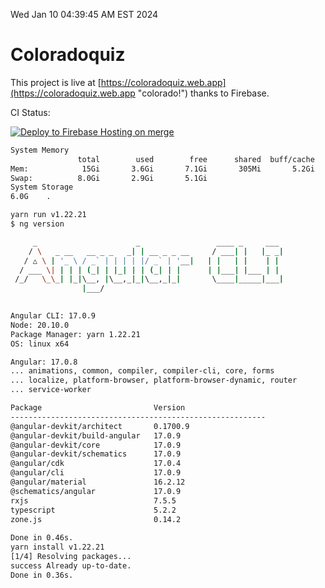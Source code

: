 Wed Jan 10 04:39:45 AM EST 2024

# Coloradoquiz


This project is live at [https://coloradoquiz.web.app](https://coloradoquiz.web.app "colorado!") thanks to Firebase.

CI Status: 

[![Deploy to Firebase Hosting on merge](https://github.com/teamkushal/coloradoquiz/actions/workflows/firebase-hosting-merge.yml/badge.svg)](https://github.com/teamkushal/coloradoquiz/actions/workflows/firebase-hosting-merge.yml)

```bash
System Memory
               total        used        free      shared  buff/cache   available
Mem:            15Gi       3.6Gi       7.1Gi       305Mi       5.2Gi        11Gi
Swap:          8.0Gi       2.9Gi       5.1Gi
System Storage
6.0G	.
```
```bash
yarn run v1.22.21
$ ng version

     _                      _                 ____ _     ___
    / \   _ __   __ _ _   _| | __ _ _ __     / ___| |   |_ _|
   / △ \ | '_ \ / _` | | | | |/ _` | '__|   | |   | |    | |
  / ___ \| | | | (_| | |_| | | (_| | |      | |___| |___ | |
 /_/   \_\_| |_|\__, |\__,_|_|\__,_|_|       \____|_____|___|
                |___/
    

Angular CLI: 17.0.9
Node: 20.10.0
Package Manager: yarn 1.22.21
OS: linux x64

Angular: 17.0.8
... animations, common, compiler, compiler-cli, core, forms
... localize, platform-browser, platform-browser-dynamic, router
... service-worker

Package                         Version
---------------------------------------------------------
@angular-devkit/architect       0.1700.9
@angular-devkit/build-angular   17.0.9
@angular-devkit/core            17.0.9
@angular-devkit/schematics      17.0.9
@angular/cdk                    17.0.4
@angular/cli                    17.0.9
@angular/material               16.2.12
@schematics/angular             17.0.9
rxjs                            7.5.5
typescript                      5.2.2
zone.js                         0.14.2
    
Done in 0.46s.
yarn install v1.22.21
[1/4] Resolving packages...
success Already up-to-date.
Done in 0.36s.
```
